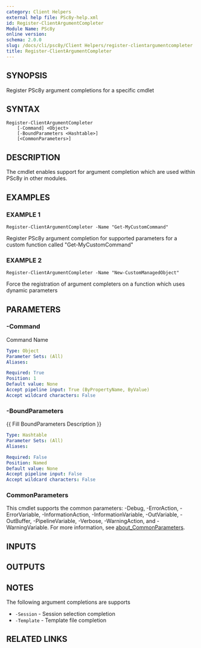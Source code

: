 ```yaml
---
category: Client Helpers
external help file: PSc8y-help.xml
id: Register-ClientArgumentCompleter
Module Name: PSc8y
online version:
schema: 2.0.0
slug: /docs/cli/psc8y/Client Helpers/register-clientargumentcompleter
title: Register-ClientArgumentCompleter
---
```




## SYNOPSIS
Register PSc8y argument completions for a specific cmdlet

## SYNTAX

```
Register-ClientArgumentCompleter
	[-Command] <Object>
	[-BoundParameters <Hashtable>]
	[<CommonParameters>]
```

## DESCRIPTION
The cmdlet enables support for argument completion which are used within PSc8y in other modules.

## EXAMPLES

### EXAMPLE 1
```
Register-ClientArgumentCompleter -Name "Get-MyCustomCommand"
```

Register PSc8y argument completion for supported parameters for a custom function called "Get-MyCustomCommand"

### EXAMPLE 2
```
Register-ClientArgumentCompleter -Name "New-CustomManagedObject"
```

Force the registration of argument completers on a function which uses dynamic parameters

## PARAMETERS

### -Command
Command Name

```yaml
Type: Object
Parameter Sets: (All)
Aliases:

Required: True
Position: 1
Default value: None
Accept pipeline input: True (ByPropertyName, ByValue)
Accept wildcard characters: False
```

### -BoundParameters
{{ Fill BoundParameters Description }}

```yaml
Type: Hashtable
Parameter Sets: (All)
Aliases:

Required: False
Position: Named
Default value: None
Accept pipeline input: False
Accept wildcard characters: False
```

### CommonParameters
This cmdlet supports the common parameters: -Debug, -ErrorAction, -ErrorVariable, -InformationAction, -InformationVariable, -OutVariable, -OutBuffer, -PipelineVariable, -Verbose, -WarningAction, and -WarningVariable. For more information, see [about_CommonParameters](http://go.microsoft.com/fwlink/?LinkID=113216).

## INPUTS

## OUTPUTS

## NOTES
The following argument completions are supports

* `-Session` - Session selection completion
* `-Template` - Template file completion

## RELATED LINKS
